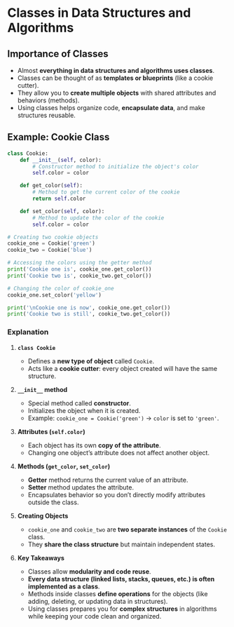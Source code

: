 # Classes in Data Structures and Algorithms

## Importance of Classes

- Almost **everything in data structures and algorithms uses classes**.
- Classes can be thought of as **templates or blueprints** (like a cookie cutter).
- They allow you to **create multiple objects** with shared attributes and behaviors (methods).
- Using classes helps organize code, **encapsulate data**, and make structures reusable.

## Example: Cookie Class

```python
class Cookie:
    def __init__(self, color):
        # Constructor method to initialize the object's color
        self.color = color

    def get_color(self):
        # Method to get the current color of the cookie
        return self.color

    def set_color(self, color):
        # Method to update the color of the cookie
        self.color = color

# Creating two cookie objects
cookie_one = Cookie('green')
cookie_two = Cookie('blue')

# Accessing the colors using the getter method
print('Cookie one is', cookie_one.get_color())
print('Cookie two is', cookie_two.get_color())

# Changing the color of cookie_one
cookie_one.set_color('yellow')

print('\nCookie one is now', cookie_one.get_color())
print('Cookie two is still', cookie_two.get_color())
```

### Explanation

1. **`class Cookie`**

   - Defines a **new type of object** called `Cookie`.
   - Acts like a **cookie cutter**: every object created will have the same structure.

2. **`__init__` method**

   - Special method called **constructor**.
   - Initializes the object when it is created.
   - Example: `cookie_one = Cookie('green')` → `color` is set to `'green'`.

3. **Attributes (`self.color`)**

   - Each object has its own **copy of the attribute**.
   - Changing one object’s attribute does not affect another object.

4. **Methods (`get_color`, `set_color`)**

   - **Getter** method returns the current value of an attribute.
   - **Setter** method updates the attribute.
   - Encapsulates behavior so you don’t directly modify attributes outside the class.

5. **Creating Objects**

   - `cookie_one` and `cookie_two` are **two separate instances** of the `Cookie` class.
   - They **share the class structure** but maintain independent states.

6. **Key Takeaways**
   - Classes allow **modularity and code reuse**.
   - **Every data structure (linked lists, stacks, queues, etc.) is often implemented as a class**.
   - Methods inside classes **define operations** for the objects (like adding, deleting, or updating data in structures).
   - Using classes prepares you for **complex structures** in algorithms while keeping your code clean and organized.

